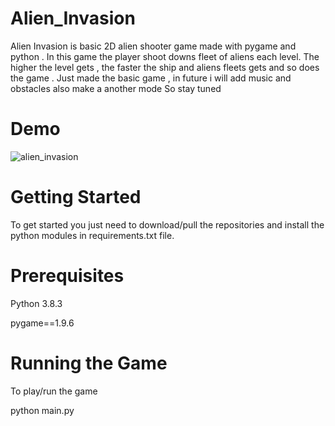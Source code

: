 # Alien_Invasion
Alien Invasion is basic 2D alien shooter game made with pygame and python . In this game the player shoot downs fleet of aliens each level. The higher the level gets , the faster the ship and aliens fleets gets and so does the game . Just made the basic game , in future i will add music and obstacles also make a another mode So stay tuned


# Demo 
![alien_invasion](https://user-images.githubusercontent.com/62751545/89983628-7d617c00-dc95-11ea-9e8c-e65af6b9b94c.png)

# Getting Started 
To get started you just need to download/pull the repositories and install the python modules in requirements.txt file.

# Prerequisites
Python 3.8.3

pygame==1.9.6

# Running the Game 
To play/run the game 

python main.py

